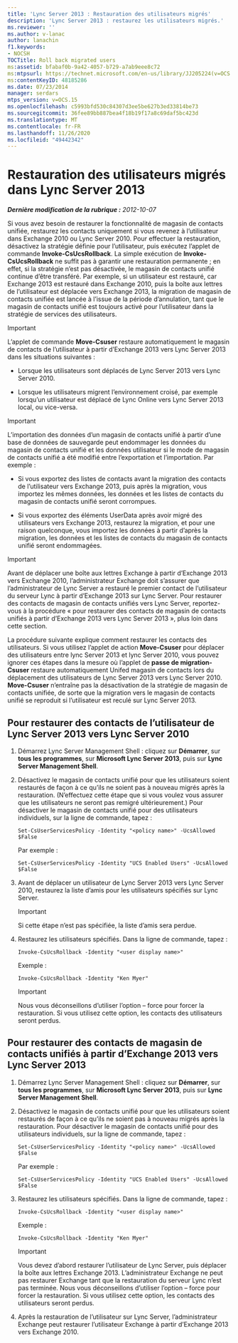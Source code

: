 ```yaml
---
title: 'Lync Server 2013 : Restauration des utilisateurs migrés'
description: 'Lync Server 2013 : restaurez les utilisateurs migrés.'
ms.reviewer: ''
ms.author: v-lanac
author: lanachin
f1.keywords:
- NOCSH
TOCTitle: Roll back migrated users
ms:assetid: bfabaf0b-9a42-4057-b729-a7ab9eee8c72
ms:mtpsurl: https://technet.microsoft.com/en-us/library/JJ205224(v=OCS.15)
ms:contentKeyID: 48185286
ms.date: 07/23/2014
manager: serdars
mtps_version: v=OCS.15
ms.openlocfilehash: c5993bfd530c84307d3ee5be627b3ed33814be73
ms.sourcegitcommit: 36fee89bb887bea4f18b19f17a8c69daf5bc423d
ms.translationtype: MT
ms.contentlocale: fr-FR
ms.lasthandoff: 11/26/2020
ms.locfileid: "49442342"
---
```

# <a name="roll-back-migrated-users-in-lync-server-2013"></a>Restauration des utilisateurs migrés dans Lync Server 2013

<div data-xmlns="http://www.w3.org/1999/xhtml">

<div class="topic" data-xmlns="http://www.w3.org/1999/xhtml" data-msxsl="urn:schemas-microsoft-com:xslt" data-cs="https://msdn.microsoft.com/">

<div data-asp="https://msdn2.microsoft.com/asp">



</div>

<div id="mainSection">

<div id="mainBody">

<span> </span>

_**Dernière modification de la rubrique :** 2012-10-07_

Si vous avez besoin de restaurer la fonctionnalité de magasin de contacts unifiée, restaurez les contacts uniquement si vous revenez à l’utilisateur dans Exchange 2010 ou Lync Server 2010. Pour effectuer la restauration, désactivez la stratégie définie pour l’utilisateur, puis exécutez l’applet de commande **Invoke-CsUcsRollback**. La simple exécution de **Invoke-CsUcsRollback** ne suffit pas à garantir une restauration permanente ; en effet, si la stratégie n’est pas désactivée, le magasin de contacts unifié continue d’être transféré. Par exemple, si un utilisateur est restauré, car Exchange 2013 est restauré dans Exchange 2010, puis la boîte aux lettres de l’utilisateur est déplacée vers Exchange 2013, la migration de magasin de contacts unifiée est lancée à l’issue de la période d’annulation, tant que le magasin de contacts unifié est toujours activé pour l’utilisateur dans la stratégie de services des utilisateurs.

<div>


> [!IMPORTANT]  
> L’applet de commande <STRONG>Move-Csuser</STRONG> restaure automatiquement le magasin de contacts de l’utilisateur à partir d’Exchange 2013 vers Lync Server 2013 dans les situations suivantes : 
> <UL>
> <LI>
> <P>Lorsque les utilisateurs sont déplacés de Lync Server 2013 vers Lync Server 2010.</P>
> <LI>
> <P>Lorsque les utilisateurs migrent l’environnement croisé, par exemple lorsqu’un utilisateur est déplacé de Lync Online vers Lync Server 2013 local, ou vice-versa.</P></LI></UL>



</div>

<div>


> [!IMPORTANT]  
> L’importation des données d’un magasin de contacts unifié à partir d’une base de données de sauvegarde peut endommager les données du magasin de contacts unifié et les données utilisateur si le mode de magasin de contacts unifié a été modifié entre l’exportation et l’importation. Par exemple : 
> <UL>
> <LI>
> <P>Si vous exportez des listes de contacts avant la migration des contacts de l’utilisateur vers Exchange 2013, puis après la migration, vous importez les mêmes données, les données et les listes de contacts du magasin de contacts unifié seront corrompues.</P>
> <LI>
> <P>Si vous exportez des éléments UserData après avoir migré des utilisateurs vers Exchange 2013, restaurez la migration, et pour une raison quelconque, vous importez les données à partir d’après la migration, les données et les listes de contacts du magasin de contacts unifié seront endommagées.</P></LI></UL>



</div>

<div>


> [!IMPORTANT]  
> Avant de déplacer une boîte aux lettres Exchange à partir d’Exchange 2013 vers Exchange 2010, l’administrateur Exchange doit s’assurer que l’administrateur de Lync Server a restauré le premier contact de l’utilisateur du serveur Lync à partir d’Exchange 2013 sur Lync Server. Pour restaurer des contacts de magasin de contacts unifiés vers Lync Server, reportez-vous à la procédure « pour restaurer des contacts de magasin de contacts unifiés à partir d’Exchange 2013 vers Lync Server 2013 », plus loin dans cette section.



</div>

La procédure suivante explique comment restaurer les contacts des utilisateurs. Si vous utilisez l’applet de action **Move-Csuser** pour déplacer des utilisateurs entre lync Server 2013 et lync Server 2010, vous pouvez ignorer ces étapes dans la mesure où l’applet de **passe de migration-Csuser** restaure automatiquement Unifed magasin de contacts lors du déplacement des utilisateurs de Lync Server 2013 vers Lync Server 2010. **Move-Csuser** n’entraîne pas la désactivation de la stratégie de magasin de contacts unifiée, de sorte que la migration vers le magasin de contacts unifié se reproduit si l’utilisateur est reculé sur Lync Server 2013.

<div>

## <a name="to-roll-back-user-contacts-from-lync-server-2013-to-lync-server-2010"></a>Pour restaurer des contacts de l’utilisateur de Lync Server 2013 vers Lync Server 2010

1.  Démarrez Lync Server Management Shell : cliquez sur **Démarrer**, sur **tous les programmes**, sur **Microsoft Lync Server 2013**, puis sur **Lync Server Management Shell**.

2.  Désactivez le magasin de contacts unifié pour que les utilisateurs soient restaurés de façon à ce qu’ils ne soient pas à nouveau migrés après la restauration. (N’effectuez cette étape que si vous voulez vous assurer que les utilisateurs ne seront pas remigré ultérieurement.) Pour désactiver le magasin de contacts unifié pour des utilisateurs individuels, sur la ligne de commande, tapez :
    
        Set-CsUserServicesPolicy -Identity "<policy name>" -UcsAllowed $False
    
    Par exemple :
    
        Set-CsUserServicesPolicy -Identity "UCS Enabled Users" -UcsAllowed $False

3.  Avant de déplacer un utilisateur de Lync Server 2013 vers Lync Server 2010, restaurez la liste d’amis pour les utilisateurs spécifiés sur Lync Server.
    
    <div>
    

    > [!IMPORTANT]  
    > Si cette étape n’est pas spécifiée, la liste d’amis sera perdue.

    
    </div>

4.  Restaurez les utilisateurs spécifiés. Dans la ligne de commande, tapez :
    
        Invoke-CsUcsRollback -Identity "<user display name>"
    
    Exemple :
    
        Invoke-CsUcsRollback -Identity "Ken Myer"
    
    <div>
    

    > [!IMPORTANT]  
    > Nous vous déconseillons d’utiliser l’option – force pour forcer la restauration. Si vous utilisez cette option, les contacts des utilisateurs seront perdus.

    
    </div>

</div>

<div>

## <a name="to-roll-back-unified-contact-store-contacts-from-exchange-2013-to-lync-server-2013"></a>Pour restaurer des contacts de magasin de contacts unifiés à partir d’Exchange 2013 vers Lync Server 2013

1.  Démarrez Lync Server Management Shell : cliquez sur **Démarrer**, sur **tous les programmes**, sur **Microsoft Lync Server 2013**, puis sur **Lync Server Management Shell**.

2.  Désactivez le magasin de contacts unifié pour que les utilisateurs soient restaurés de façon à ce qu’ils ne soient pas à nouveau migrés après la restauration. Pour désactiver le magasin de contacts unifié pour des utilisateurs individuels, sur la ligne de commande, tapez :
    
        Set-CsUserServicesPolicy -Identity "<policy name>" -UcsAllowed $False
    
    Par exemple :
    
        Set-CsUserServicesPolicy -Identity "UCS Enabled Users" -UcsAllowed $False

3.  Restaurez les utilisateurs spécifiés. Dans la ligne de commande, tapez :
    
        Invoke-CsUcsRollback -Identity "<user display name>"
    
    Exemple :
    
        Invoke-CsUcsRollback -Identity "Ken Myer"
    
    <div>
    

    > [!IMPORTANT]  
    > Vous devez d’abord restaurer l’utilisateur de Lync Server, puis déplacer la boîte aux lettres Exchange 2013. L’administrateur Exchange ne peut pas restaurer Exchange tant que la restauration du serveur Lync n’est pas terminée. Nous vous déconseillons d’utiliser l’option – force pour forcer la restauration. Si vous utilisez cette option, les contacts des utilisateurs seront perdus.

    
    </div>

4.  Après la restauration de l’utilisateur sur Lync Server, l’administrateur Exchange peut restaurer l’utilisateur Exchange à partir d’Exchange 2013 vers Exchange 2010.

</div>

</div>

<span> </span>

</div>

</div>

</div>

